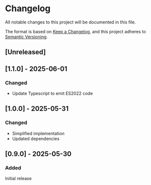 # Changelog

All notable changes to this project will be documented in this file.

The format is based on [Keep a Changelog](https://keepachangelog.com/en/1.0.0/),
and this project adheres to [Semantic Versioning](https://semver.org/spec/v2.0.0.html).

## [Unreleased]

## [1.1.0] - 2025-06-01

### Changed

- Update Typescript to emit ES2022 code

## [1.0.0] - 2025-05-31

### Changed

- Simplified implementation
- Updated dependencies

## [0.9.0] - 2025-05-30

### Added

Initial release
